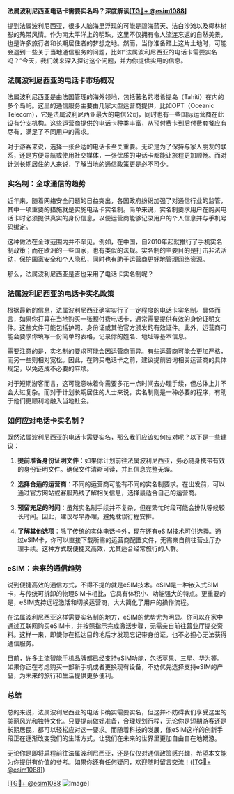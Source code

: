 **法属波利尼西亚电话卡需要实名吗？深度解读[[TG💪+ @esim1088](https://t.me/s/esim1088)]**

提到法属波利尼西亚，很多人脑海里浮现的可能是碧海蓝天、洁白沙滩以及椰林树影的热带风情。作为南太平洋上的明珠，这里不仅拥有令人流连忘返的自然美景，也是许多旅行者和长期居住者的梦想之地。然而，当你准备踏上这片土地时，可能会遇到一些关于当地通信服务的问题，比如“法属波利尼西亚的电话卡需要实名吗？”今天，我们就来深入探讨这个问题，并为你提供实用的信息。

### 法属波利尼西亚的电话卡市场概况

法属波利尼西亚是由法国管理的海外领地，包括著名的塔希提岛（Tahiti）在内的多个岛屿。这里的通信服务主要由几家大型运营商提供，比如OPT（Oceanic Telecom），它是法属波利尼西亚最大的电信公司，同时也有一些国际运营商在此设有分支机构。这些运营商提供的电话卡种类丰富，从预付费卡到后付费套餐应有尽有，满足了不同用户的需求。

对于游客来说，选择一张合适的电话卡至关重要。无论是为了保持与家人朋友的联系，还是方便导航或使用社交媒体，一张优质的电话卡都能让旅程更加顺畅。而对计划长期居住的人来说，了解当地的通信政策更是必不可少。

### 实名制：全球通信的趋势

近年来，随着网络安全问题的日益突出，各国政府纷纷加强了对通信行业的监管，其中一项重要的措施就是实施电话卡实名制。简单来说，实名制要求用户在购买电话卡时必须提供真实的身份信息，以便运营商能够记录用户的个人信息并与手机号码绑定。

这种做法在全球范围内并不罕见。例如，在中国，自2010年起就推行了手机实名制政策；而在欧洲的一些国家，也有类似的法规。实名制的主要目的是打击非法活动，保护国家安全和个人隐私，同时也有助于运营商更好地管理网络资源。

那么，法属波利尼西亚是否也采用了电话卡实名制呢？

### 法属波利尼西亚的电话卡实名政策

根据最新的信息，法属波利尼西亚确实实行了一定程度的电话卡实名制。具体而言，如果你打算在当地购买一张预付费电话卡，通常需要提供有效的身份证明文件。这些文件可能包括护照、身份证或其他官方颁发的有效证件。此外，运营商可能会要求你填写一份简单的表格，记录你的姓名、地址等基本信息。

需要注意的是，实名制的要求可能会因运营商而异。有些运营商可能会更加严格，而另一些则相对宽松。因此，在购买电话卡之前，建议提前咨询相关运营商的具体规定，以免造成不必要的麻烦。

对于短期游客而言，这可能意味着你需要多花一点时间去办理手续，但总体上并不会太过复杂。而对于计划长期居住的人士来说，实名制则是一种必要的程序，有助于他们更顺利地融入当地社会。

### 如何应对电话卡实名制？

既然法属波利尼西亚的电话卡需要实名，那么我们应该如何应对呢？以下是一些建议：

1. **提前准备身份证明文件**：如果你计划前往法属波利尼西亚，务必随身携带有效的身份证明文件。确保文件清晰可读，并且信息完整无误。

2. **选择合适的运营商**：不同的运营商可能有不同的实名制要求。在出发前，可以通过官方网站或客服热线了解相关信息，选择最适合自己的运营商。

3. **预留充足的时间**：虽然实名制手续并不复杂，但在繁忙时段可能会排队等候较长时间。因此，建议尽早办理，避免耽误行程安排。

4. **了解其他选项**：除了传统的实体电话卡外，现在还有eSIM技术可供选择。通过eSIM卡，你可以直接下载所需的运营商配置文件，无需亲自前往营业厅办理手续。这种方式既便捷又高效，尤其适合经常旅行的人群。

### eSIM：未来的通信趋势

说到便捷高效的通信方式，不得不提的就是eSIM技术。eSIM是一种嵌入式SIM卡，与传统可拆卸的物理SIM卡相比，它具有体积小、功能强大的特点。更重要的是，eSIM支持远程激活和切换运营商，大大简化了用户的操作流程。

在法属波利尼西亚这样需要实名制的地方，eSIM的优势尤为明显。你可以在家中通过互联网购买eSIM卡，并按照指示完成激活步骤，无需亲自前往营业厅提交资料。这样一来，即使你在抵达目的地后才发现忘记带身份证，也不必担心无法获得通信服务。

目前，许多主流智能手机品牌都已经支持eSIM功能，包括苹果、三星、华为等。如果你正在考虑购买一部新手机或者更换现有设备，不妨优先选择支持eSIM的产品，为未来的旅行和生活提供更多便利。

### 总结

总的来说，法属波利尼西亚的电话卡确实需要实名，但这并不妨碍我们享受这里的美丽风光和独特文化。只要提前做好准备，合理规划行程，无论你是短期游客还是长期居民，都可以轻松应对这一要求。而随着科技的发展，像eSIM这样的创新手段正在逐渐改变我们的生活方式，让我们在未来的世界里更加自由自在地畅游。

无论你是即将启程前往法属波利尼西亚，还是仅仅对通信政策感兴趣，希望本文能为你提供有价值的参考。如果你还有任何疑问，欢迎随时留言交流！([[TG💪+ @esim1088](https://t.me/s/esim1088)]) 

[[TG💪+ @esim1088](https://t.me/s/esim1088) ![Image](https://i.postimg.cc/4NQfJmqS/Snipaste-2025-05-13-00-14-12.png)]